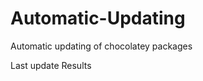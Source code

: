 # Automatic-Updating

Automatic updating of chocolatey packages

Last update Results

<script src="https://gist.github.com/tunisiano187/23b0a4cd98685605fc98534e3230dc1b.js"></script>